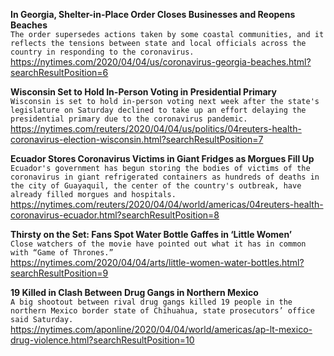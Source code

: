 **In Georgia, Shelter-in-Place Order Closes Businesses and Reopens Beaches**\
`The order supersedes actions taken by some coastal communities, and it reflects the tensions between state and local officials across the country in responding to the coronavirus.`\
https://nytimes.com/2020/04/04/us/coronavirus-georgia-beaches.html?searchResultPosition=6

**Wisconsin Set to Hold In-Person Voting in Presidential Primary**\
`Wisconsin is set to hold in-person voting next week after the state's legislature on Saturday declined to take up an effort delaying the presidential primary due to the coronavirus pandemic.`\
https://nytimes.com/reuters/2020/04/04/us/politics/04reuters-health-coronavirus-election-wisconsin.html?searchResultPosition=7

**Ecuador Stores Coronavirus Victims in Giant Fridges as Morgues Fill Up**\
`Ecuador's government has begun storing the bodies of victims of the coronavirus in giant refrigerated containers as hundreds of deaths in the city of Guayaquil, the center of the country's outbreak, have already filled morgues and hospitals.`\
https://nytimes.com/reuters/2020/04/04/world/americas/04reuters-health-coronavirus-ecuador.html?searchResultPosition=8

**Thirsty on the Set: Fans Spot Water Bottle Gaffes in ‘Little Women’**\
`Close watchers of the movie have pointed out what it has in common with “Game of Thrones.”`\
https://nytimes.com/2020/04/04/arts/little-women-water-bottles.html?searchResultPosition=9

**19 Killed in Clash Between Drug Gangs in Northern Mexico**\
`A big shootout between rival drug gangs killed 19 people in the northern Mexico border state of Chihuahua, state prosecutors’ office said Saturday.`\
https://nytimes.com/aponline/2020/04/04/world/americas/ap-lt-mexico-drug-violence.html?searchResultPosition=10

